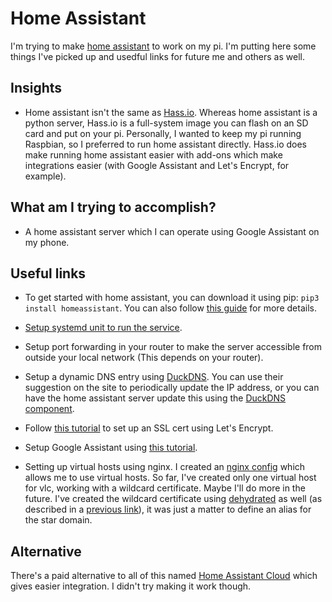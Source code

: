 # Home Assistant

I'm trying to make [home assistant](https://www.home-assistant.io/) to work on
my pi. I'm putting here some things I've picked up and usedful links for future
me and others as well.

## Insights

- Home assistant isn't the same as [Hass.io](https://www.home-assistant.io/blog/2017/07/25/introducing-hassio/).
Whereas home assistant is a python server, Hass.io is a full-system image you
can flash on an SD card and put on your pi. Personally, I wanted to keep my
pi running Raspbian, so I preferred to run home assistant directly. Hass.io does
make running home assistant easier with add-ons which make integrations easier
(with Google Assistant and Let's Encrypt, for example).

## What am I trying to accomplish?

- A home assistant server which I can operate using Google Assistant on my
phone.

## Useful links

- To get started with home assistant, you can download it using pip: `pip3 install homeassistant`.
You can also follow [this guide](https://www.home-assistant.io/docs/installation/raspberry-pi/)
for more details.

- [Setup systemd unit to run the service](https://www.home-assistant.io/docs/autostart/systemd/).

- Setup port forwarding in your router to make the server accessible from
outside your local network (This depends on your router).

- Setup a dynamic DNS entry using [DuckDNS](https://www.duckdns.org/). You can
use their suggestion on the site to periodically update the IP address, or you
can have the home assistant server update this using the [DuckDNS component](https://www.home-assistant.io/components/duckdns/).

- Follow [this tutorial](https://www.splitbrain.org/blog/2017-08/10-homeassistant_duckdns_letsencrypt)
to set up an SSL cert using Let's Encrypt.

- Setup Google Assistant using [this tutorial](https://www.home-assistant.io/components/google_assistant/).

- Setting up virtual hosts using nginx. I created an [nginx config](thelerners.conf)
which allows me to use virtual hosts. So far, I've created only one virtual host
for vlc, working with a wildcard certificate. Maybe I'll do more in the future.
I've created the wildcard certificate using [dehydrated](https://github.com/lukas2511/dehydrated)
as well (as described in a [previous link](https://www.splitbrain.org/blog/2017-08/10-homeassistant_duckdns_letsencrypt)),
it was just a matter to define an alias for the star domain.

## Alternative

There's a paid alternative to all of this named [Home Assistant Cloud](https://www.home-assistant.io/cloud/)
which gives easier integration. I didn't try making it work though.
